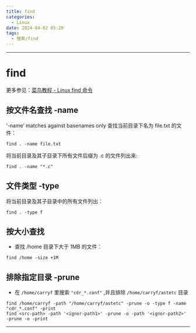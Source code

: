 ```yaml
---
title: find
categories:
  - Linux
date: 2024-04-02 05:20
tags:
  - 搜索/find
---
```


---


<!-- toc -->
# find
更多参见：[菜鸟教程 - Linux find 命令](https://www.runoob.com/linux/linux-comm-find.html)
## 按文件名查找 -name
‘-name’ matches against basenames only
查找当前目录下名为 file.txt 的文件：
```shell
find . -name file.txt
```

将当前目录及其子目录下所有文件后缀为 .c 的文件列出来:
```shell
find . -name "*.c"
```
## 文件类型 -type
将当前目录及其子目录中的所有文件列出：
```shell
find . -type f
```
## 按大小查找
- 查找 /home 目录下大于 1MB 的文件：
```shell
find /home -size +1M
```
## 排除指定目录 -prune
- 在 `/home/carryf` 里搜索 `"cdr_*.conf"` ,并且排除 `/home/carryf/astetc` 目录

```shell
find /home/carryf -path "/home/carryf/astetc" -prune -o -type f -name "cdr_*.conf" -print
find <src-path> -path '<ignor-path1>' -prune -o -path '<ignor-path2>' -prune -o -print
```





---
